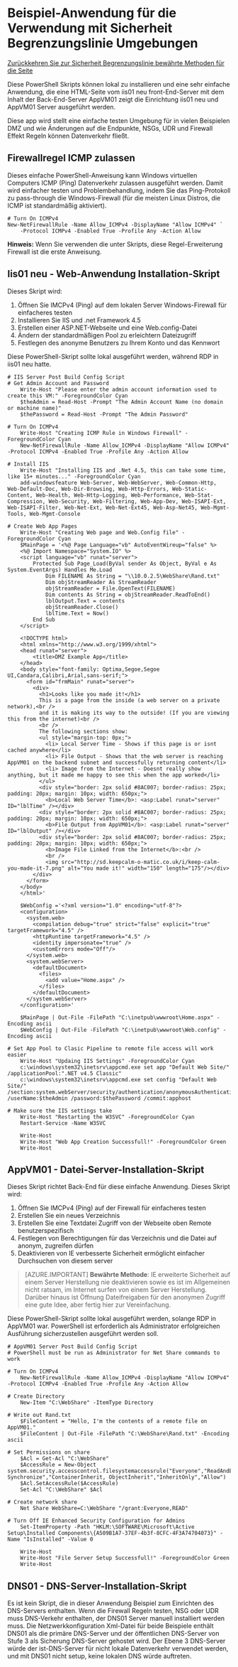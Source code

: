<properties
   pageTitle="Beispiel für die Verwendung mit Sicherheit Begrenzungslinie Umgebungen | Microsoft Azure"
   description="Bereitstellen dieser einfachen Webanwendung nach dem Erstellen einer DMZ Datenverkehr Fluss Szenarien testen"
   services="virtual-network"
   documentationCenter="na"
   authors="tracsman"
   manager="rossort"
   editor=""/>

<tags
   ms.service="virtual-network"
   ms.devlang="na"
   ms.topic="article"
   ms.tgt_pltfrm="na"
   ms.workload="infrastructure-services"
   ms.date="02/01/2016"
   ms.author="jonor"/>

# <a name="sample-application-for-use-with-security-boundary-environments"></a>Beispiel-Anwendung für die Verwendung mit Sicherheit Begrenzungslinie Umgebungen

[Zurückkehren Sie zur Sicherheit Begrenzungslinie bewährte Methoden für die Seite][HOME]

Diese PowerShell Skripts können lokal zu installieren und eine sehr einfache Anwendung, die eine HTML-Seite vom iis01 neu front-End-Server mit dem Inhalt der Back-End-Server AppVM01 zeigt die Einrichtung iis01 neu und AppVM01 Server ausgeführt werden.

Diese app wird stellt eine einfache testen Umgebung für in vielen Beispielen DMZ und wie Änderungen auf die Endpunkte, NSGs, UDR und Firewall Effekt Regeln können Datenverkehr fließt.

## <a name="firewall-rule-to-allow-icmp"></a>Firewallregel ICMP zulassen
Dieses einfache PowerShell-Anweisung kann Windows virtuellen Computers ICMP (Ping) Datenverkehr zulassen ausgeführt werden. Damit wird einfacher testen und Problembehandlung, indem Sie das Ping-Protokoll zu pass-through die Windows-Firewall (für die meisten Linux Distros, die ICMP ist standardmäßig aktiviert).

    # Turn On ICMPv4
    New-NetFirewallRule -Name Allow_ICMPv4 -DisplayName "Allow ICMPv4" `
        -Protocol ICMPv4 -Enabled True -Profile Any -Action Allow

**Hinweis:** Wenn Sie verwenden die unter Skripts, diese Regel-Erweiterung Firewall ist die erste Anweisung.

## <a name="iis01---web-application-installation-script"></a>Iis01 neu - Web-Anwendung Installation-Skript
Dieses Skript wird:

1.  Öffnen Sie IMCPv4 (Ping) auf dem lokalen Server Windows-Firewall für einfacheres testen
2.  Installieren Sie IIS und .net Framework 4.5
3.  Erstellen einer ASP.NET-Webseite und eine Web.config-Datei
4.  Ändern der standardmäßigen Pool zu erleichtern Dateizugriff
5.  Festlegen des anonyme Benutzers zu Ihrem Konto und das Kennwort

Diese PowerShell-Skript sollte lokal ausgeführt werden, während RDP in iis01 neu hatte.

    # IIS Server Post Build Config Script
    # Get Admin Account and Password
        Write-Host "Please enter the admin account information used to create this VM:" -ForegroundColor Cyan
        $theAdmin = Read-Host -Prompt "The Admin Account Name (no domain or machine name)"
        $thePassword = Read-Host -Prompt "The Admin Password"
        
    # Turn On ICMPv4
        Write-Host "Creating ICMP Rule in Windows Firewall" -ForegroundColor Cyan
        New-NetFirewallRule -Name Allow_ICMPv4 -DisplayName "Allow ICMPv4" -Protocol ICMPv4 -Enabled True -Profile Any -Action Allow
        
    # Install IIS
        Write-Host "Installing IIS and .Net 4.5, this can take some time, like 15+ minutes..." -ForegroundColor Cyan
        add-windowsfeature Web-Server, Web-WebServer, Web-Common-Http, Web-Default-Doc, Web-Dir-Browsing, Web-Http-Errors, Web-Static-Content, Web-Health, Web-Http-Logging, Web-Performance, Web-Stat-Compression, Web-Security, Web-Filtering, Web-App-Dev, Web-ISAPI-Ext, Web-ISAPI-Filter, Web-Net-Ext, Web-Net-Ext45, Web-Asp-Net45, Web-Mgmt-Tools, Web-Mgmt-Console
        
    # Create Web App Pages
        Write-Host "Creating Web page and Web.Config file" -ForegroundColor Cyan
        $MainPage = '<%@ Page Language="vb" AutoEventWireup="false" %>
        <%@ Import Namespace="System.IO" %>
        <script language="vb" runat="server">
            Protected Sub Page_Load(ByVal sender As Object, ByVal e As System.EventArgs) Handles Me.Load
                Dim FILENAME As String = "\\10.0.2.5\WebShare\Rand.txt"
                Dim objStreamReader As StreamReader
                objStreamReader = File.OpenText(FILENAME)
                Dim contents As String = objStreamReader.ReadToEnd()
                lblOutput.Text = contents
                objStreamReader.Close()
                lblTime.Text = Now()
            End Sub
        </script>
            
        <!DOCTYPE html>
        <html xmlns="http://www.w3.org/1999/xhtml">
        <head runat="server">
            <title>DMZ Example App</title>
        </head>
        <body style="font-family: Optima,Segoe,Segoe UI,Candara,Calibri,Arial,sans-serif;">
          <form id="frmMain" runat="server">
            <div>
              <h1>Looks like you made it!</h1>
              This is a page from the inside (a web server on a private network),<br />
              and it is making its way to the outside! (If you are viewing this from the internet)<br />
              <br />
              The following sections show:
              <ul style="margin-top: 0px;">
                <li> Local Server Time - Shows if this page is or isnt cached anywhere</li>
                <li> File Output - Shows that the web server is reaching AppVM01 on the backend subnet and successfully returning content</li>
                <li> Image from the Internet - Doesnt really show anything, but it made me happy to see this when the app worked</li>
              </ul>
              <div style="border: 2px solid #8AC007; border-radius: 25px; padding: 20px; margin: 10px; width: 650px;">
                <b>Local Web Server Time</b>: <asp:Label runat="server" ID="lblTime" /></div>
              <div style="border: 2px solid #8AC007; border-radius: 25px; padding: 20px; margin: 10px; width: 650px;">
                <b>File Output from AppVM01</b>: <asp:Label runat="server" ID="lblOutput" /></div>
              <div style="border: 2px solid #8AC007; border-radius: 25px; padding: 20px; margin: 10px; width: 650px;">
                <b>Image File Linked from the Internet</b>:<br />
                <br />
                <img src="http://sd.keepcalm-o-matic.co.uk/i/keep-calm-you-made-it-7.png" alt="You made it!" width="150" length="175"/></div>
            </div>
          </form>
        </body>
        </html>'
        
        $WebConfig ='<?xml version="1.0" encoding="utf-8"?>
        <configuration>
          <system.web>
            <compilation debug="true" strict="false" explicit="true" targetFramework="4.5" />
            <httpRuntime targetFramework="4.5" />
            <identity impersonate="true" />
            <customErrors mode="Off"/>
          </system.web>
          <system.webServer>
            <defaultDocument>
              <files>
                <add value="Home.aspx" />
              </files>
            </defaultDocument>
          </system.webServer>
        </configuration>'
            
        $MainPage | Out-File -FilePath "C:\inetpub\wwwroot\Home.aspx" -Encoding ascii
        $WebConfig | Out-File -FilePath "C:\inetpub\wwwroot\Web.config" -Encoding ascii
    
    # Set App Pool to Clasic Pipeline to remote file access will work easier
        Write-Host "Updaing IIS Settings" -ForegroundColor Cyan
        c:\windows\system32\inetsrv\appcmd.exe set app "Default Web Site/" /applicationPool:".NET v4.5 Classic"
        c:\windows\system32\inetsrv\appcmd.exe set config "Default Web Site/" /section:system.webServer/security/authentication/anonymousAuthentication /userName:$theAdmin /password:$thePassword /commit:apphost
        
    # Make sure the IIS settings take
        Write-Host "Restarting the W3SVC" -ForegroundColor Cyan
        Restart-Service -Name W3SVC
        
        Write-Host
        Write-Host "Web App Creation Successfull!" -ForegroundColor Green
        Write-Host


## <a name="appvm01---file-server-installation-script"></a>AppVM01 - Datei-Server-Installation-Skript
Dieses Skript richtet Back-End für diese einfache Anwendung. Dieses Skript wird:

1.  Öffnen Sie IMCPv4 (Ping) auf der Firewall für einfacheres testen
2.  Erstellen Sie ein neues Verzeichnis
3.  Erstellen Sie eine Textdatei Zugriff von der Webseite oben Remote benutzerspezifisch
4.  Festlegen von Berechtigungen für das Verzeichnis und die Datei auf anonym, zugreifen dürfen
5.  Deaktivieren von IE verbesserte Sicherheit ermöglicht einfacher Durchsuchen von diesem server 

>[AZURE.IMPORTANT] **Bewährte Methode**: IE erweiterte Sicherheit auf einem Server Herstellung nie deaktivieren sowie es ist im Allgemeinen nicht ratsam, im Internet surfen von einem Server Herstellung. Darüber hinaus ist Öffnung Dateifreigaben für den anonymen Zugriff eine gute Idee, aber fertig hier zur Vereinfachung.

Diese PowerShell-Skript sollte lokal ausgeführt werden, solange RDP in AppVM01 war. PowerShell ist erforderlich als Administrator erfolgreichen Ausführung sicherzustellen ausgeführt werden soll.
    
    # AppVM01 Server Post Build Config Script
    # PowerShell must be run as Administrator for Net Share commands to work
    
    # Turn On ICMPv4
        New-NetFirewallRule -Name Allow_ICMPv4 -DisplayName "Allow ICMPv4" -Protocol ICMPv4 -Enabled True -Profile Any -Action Allow
    
    # Create Directory
        New-Item "C:\WebShare" -ItemType Directory
    
    # Write out Rand.txt
        $FileContent = "Hello, I'm the contents of a remote file on AppVM01."
        $FileContent | Out-File -FilePath "C:\WebShare\Rand.txt" -Encoding ascii
    
    # Set Permissions on share
        $Acl = Get-Acl "C:\WebShare"
        $AccessRule = New-Object system.security.accesscontrol.filesystemaccessrule("Everyone","ReadAndExecute, Synchronize","ContainerInherit, ObjectInherit","InheritOnly","Allow")
        $Acl.SetAccessRule($AccessRule)
        Set-Acl "C:\WebShare" $Acl
    
    # Create network share
        Net Share WebShare=C:\WebShare "/grant:Everyone,READ"
    
    # Turn Off IE Enhanced Security Configuration for Admins
        Set-ItemProperty -Path "HKLM:\SOFTWARE\Microsoft\Active Setup\Installed Components\{A509B1A7-37EF-4b3f-8CFC-4F3A74704073}" -Name "IsInstalled" -Value 0
    
        Write-Host
        Write-Host "File Server Setup Successfull!" -ForegroundColor Green
        Write-Host
    

## <a name="dns01---dns-server-installation-script"></a>DNS01 - DNS-Server-Installation-Skript
Es ist kein Skript, die in dieser Anwendung Beispiel zum Einrichten des DNS-Servers enthalten. Wenn die Firewall Regeln testen, NSG oder UDR muss DNS-Verkehr enthalten, der DNS01 Server manuell installiert werden muss. Die Netzwerkkonfiguration Xml-Datei für beide Beispiele enthält DNS01 als die primäre DNS-Server und der öffentlichen DNS-Server von Stufe 3 als Sicherung DNS-Server gehostet wird. Der Ebene 3 DNS-Server würde der ist-DNS-Server für nicht lokale Datenverkehr verwendet werden, und mit DNS01 nicht setup, keine lokalen DNS würde auftreten.

<!--Link References-->
[HOME]: ../best-practices-network-security.md
